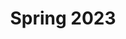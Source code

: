 ---
title: Spring 2023
layout: grade
image: /img/detective-pikachu-dance.gif
heading: Spring 2023 Archive
description: >-
 Class pages from the Spring 2023 Semester
intro:
  blurbs:
    - image:
      text: >
        7C English
      link: sks/spring2023/7C-english
    - image:
      text: >
        8B English
      link: sks/spring2023/8B-english
    - image:
      text: >
        English Research
      link: sks/spring2023/english-research
    - image:
      text: >
        English Debate
      link: sks/spring2023/english-debate   
---